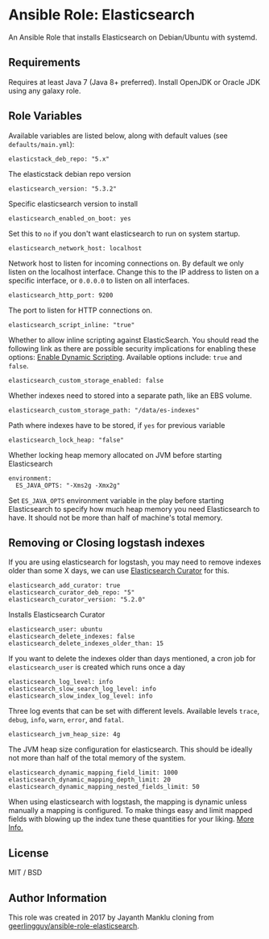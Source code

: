 # Ansible Role: Elasticsearch

An Ansible Role that installs Elasticsearch on Debian/Ubuntu with systemd.

## Requirements

Requires at least Java 7 (Java 8+ preferred). Install OpenJDK or Oracle JDK using any galaxy role.

## Role Variables

Available variables are listed below, along with default values (see `defaults/main.yml`):

    elasticstack_deb_repo: "5.x"

The elasticstack debian repo version

    elasticsearch_version: "5.3.2"

Specific elasticsearch version to install

    elasticsearch_enabled_on_boot: yes

Set this to `no` if you don't want elasticsearch to run on system startup.

    elasticsearch_network_host: localhost

Network host to listen for incoming connections on. By default we only listen on the localhost interface. Change this to the IP address to listen on a specific interface, or `0.0.0.0` to listen on all interfaces.

    elasticsearch_http_port: 9200

The port to listen for HTTP connections on.

    elasticsearch_script_inline: "true"

Whether to allow inline scripting against ElasticSearch. You should read the following link as there are possible security implications for enabling these options: [Enable Dynamic Scripting](https://www.elastic.co/guide/en/elasticsearch/reference/current/modules-scripting-security.html). Available options include: `true` and `false`.

    elasticsearch_custom_storage_enabled: false

Whether indexes need to stored into a separate path, like an EBS volume.

    elasticsearch_custom_storage_path: "/data/es-indexes"

Path where indexes have to be stored, if `yes` for previous variable

    elasticsearch_lock_heap: "false"

Whether locking heap memory allocated on JVM before starting Elasticsearch

    environment:
      ES_JAVA_OPTS: "-Xms2g -Xmx2g"

Set `ES_JAVA_OPTS` environment variable in the play before starting Elasticsearch to specify how much heap memory you need Elasticsearch to have. It should not be more than half of machine's total memory.

## Removing or Closing logstash indexes

If you are using elasticsearch for logstash, you may need to remove indexes older than some X days, we can use [Elasticsearch Curator](https://www.elastic.co/guide/en/elasticsearch/client/curator/5.2/index.html) for this.

    elasticsearch_add_curator: true
    elasticsearch_curator_deb_repo: "5"
    elasticsearch_curator_version: "5.2.0"

Installs Elasticsearch Curator

    elasticsearch_user: ubuntu
    elasticsearch_delete_indexes: false
    elasticsearch_delete_indexes_older_than: 15

If you want to delete the indexes older than days mentioned, a cron job for `elasticsearch_user` is created which runs once a day

    elasticsearch_log_level: info
    elasticsearch_slow_search_log_level: info
    elasticsearch_slow_index_log_level: info

Three log events that can be set with different levels. Available levels `trace`, `debug`, `info`, `warn`, `error`, and `fatal`.

    elasticsearch_jvm_heap_size: 4g

The JVM heap size configuration for elasticsearch. This should be ideally not more than half of the total memory of the system.

    elasticsearch_dynamic_mapping_field_limit: 1000
    elasticsearch_dynamic_mapping_depth_limit: 20
    elasticsearch_dynamic_mapping_nested_fields_limit: 50

When using elasticsearch with logstash, the mapping is dynamic unless manually a mapping is configured. To make things easy
and limit mapped fields with blowing up the index tune these quantities for your liking. [More Info.](https://www.elastic.co/guide/en/elasticsearch/reference/current/mapping.html)

## License

MIT / BSD

## Author Information

This role was created in 2017 by Jayanth Manklu cloning from [geerlingguy/ansible-role-elasticsearch](https://github.com/geerlingguy/ansible-role-elasticsearch).
